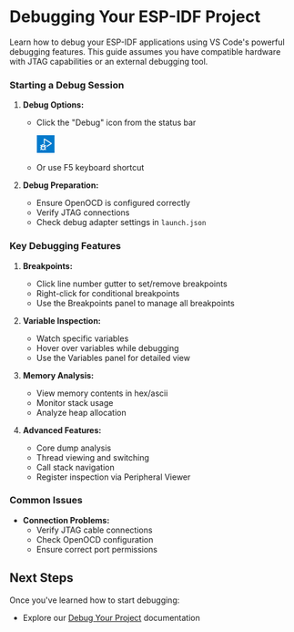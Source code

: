 # Debugging Your ESP-IDF Project

Learn how to debug your ESP-IDF applications using VS Code's powerful debugging features. This guide assumes you have compatible hardware with JTAG capabilities or an external debugging tool.

### Starting a Debug Session

1. **Debug Options:**
   - Click the "Debug" icon from the status bar
   
        !["Debug Project"](../media/walkthrough/icons/debug.png)
   
   - Or use F5 keyboard shortcut

2. **Debug Preparation:**
   - Ensure OpenOCD is configured correctly
   - Verify JTAG connections
   - Check debug adapter settings in `launch.json`

### Key Debugging Features

1. **Breakpoints:**
   - Click line number gutter to set/remove breakpoints
   - Right-click for conditional breakpoints
   - Use the Breakpoints panel to manage all breakpoints

2. **Variable Inspection:**
   - Watch specific variables
   - Hover over variables while debugging
   - Use the Variables panel for detailed view

3. **Memory Analysis:**
   - View memory contents in hex/ascii
   - Monitor stack usage
   - Analyze heap allocation

4. **Advanced Features:**
   - Core dump analysis
   - Thread viewing and switching
   - Call stack navigation
   - Register inspection via Peripheral Viewer

### Common Issues

- **Connection Problems:**
  - Verify JTAG cable connections
  - Check OpenOCD configuration
  - Ensure correct port permissions

## Next Steps

Once you've learned how to start debugging:

- Explore our [Debug Your Project](https://docs.espressif.com/projects/vscode-esp-idf-extension/en/latest/debugproject.html) documentation
